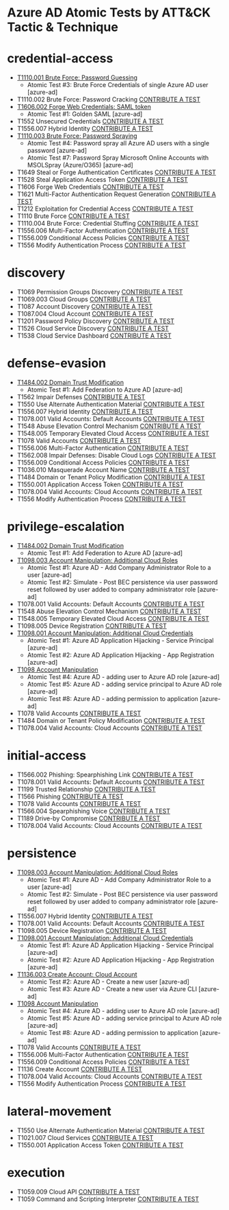 # Azure AD Atomic Tests by ATT&CK Tactic & Technique
# credential-access
- [T1110.001 Brute Force: Password Guessing](../../T1110.001/T1110.001.md)
  - Atomic Test #3: Brute Force Credentials of single Azure AD user [azure-ad]
- T1110.002 Brute Force: Password Cracking [CONTRIBUTE A TEST](https://rangegogs.cnd.ca.gov/Range/atomic-red-team/wiki/Contributing)
- [T1606.002 Forge Web Credentials: SAML token](../../T1606.002/T1606.002.md)
  - Atomic Test #1: Golden SAML [azure-ad]
- T1552 Unsecured Credentials [CONTRIBUTE A TEST](https://rangegogs.cnd.ca.gov/Range/atomic-red-team/wiki/Contributing)
- T1556.007 Hybrid Identity [CONTRIBUTE A TEST](https://rangegogs.cnd.ca.gov/Range/atomic-red-team/wiki/Contributing)
- [T1110.003 Brute Force: Password Spraying](../../T1110.003/T1110.003.md)
  - Atomic Test #4: Password spray all Azure AD users with a single password [azure-ad]
  - Atomic Test #7: Password Spray Microsoft Online Accounts with MSOLSpray (Azure/O365) [azure-ad]
- T1649 Steal or Forge Authentication Certificates [CONTRIBUTE A TEST](https://rangegogs.cnd.ca.gov/Range/atomic-red-team/wiki/Contributing)
- T1528 Steal Application Access Token [CONTRIBUTE A TEST](https://rangegogs.cnd.ca.gov/Range/atomic-red-team/wiki/Contributing)
- T1606 Forge Web Credentials [CONTRIBUTE A TEST](https://rangegogs.cnd.ca.gov/Range/atomic-red-team/wiki/Contributing)
- T1621 Multi-Factor Authentication Request Generation [CONTRIBUTE A TEST](https://rangegogs.cnd.ca.gov/Range/atomic-red-team/wiki/Contributing)
- T1212 Exploitation for Credential Access [CONTRIBUTE A TEST](https://rangegogs.cnd.ca.gov/Range/atomic-red-team/wiki/Contributing)
- T1110 Brute Force [CONTRIBUTE A TEST](https://rangegogs.cnd.ca.gov/Range/atomic-red-team/wiki/Contributing)
- T1110.004 Brute Force: Credential Stuffing [CONTRIBUTE A TEST](https://rangegogs.cnd.ca.gov/Range/atomic-red-team/wiki/Contributing)
- T1556.006 Multi-Factor Authentication [CONTRIBUTE A TEST](https://rangegogs.cnd.ca.gov/Range/atomic-red-team/wiki/Contributing)
- T1556.009 Conditional Access Policies [CONTRIBUTE A TEST](https://rangegogs.cnd.ca.gov/Range/atomic-red-team/wiki/Contributing)
- T1556 Modify Authentication Process [CONTRIBUTE A TEST](https://rangegogs.cnd.ca.gov/Range/atomic-red-team/wiki/Contributing)

# discovery
- T1069 Permission Groups Discovery [CONTRIBUTE A TEST](https://rangegogs.cnd.ca.gov/Range/atomic-red-team/wiki/Contributing)
- T1069.003 Cloud Groups [CONTRIBUTE A TEST](https://rangegogs.cnd.ca.gov/Range/atomic-red-team/wiki/Contributing)
- T1087 Account Discovery [CONTRIBUTE A TEST](https://rangegogs.cnd.ca.gov/Range/atomic-red-team/wiki/Contributing)
- T1087.004 Cloud Account [CONTRIBUTE A TEST](https://rangegogs.cnd.ca.gov/Range/atomic-red-team/wiki/Contributing)
- T1201 Password Policy Discovery [CONTRIBUTE A TEST](https://rangegogs.cnd.ca.gov/Range/atomic-red-team/wiki/Contributing)
- T1526 Cloud Service Discovery [CONTRIBUTE A TEST](https://rangegogs.cnd.ca.gov/Range/atomic-red-team/wiki/Contributing)
- T1538 Cloud Service Dashboard [CONTRIBUTE A TEST](https://rangegogs.cnd.ca.gov/Range/atomic-red-team/wiki/Contributing)

# defense-evasion
- [T1484.002 Domain Trust Modification](../../T1484.002/T1484.002.md)
  - Atomic Test #1: Add Federation to Azure AD [azure-ad]
- T1562 Impair Defenses [CONTRIBUTE A TEST](https://rangegogs.cnd.ca.gov/Range/atomic-red-team/wiki/Contributing)
- T1550 Use Alternate Authentication Material [CONTRIBUTE A TEST](https://rangegogs.cnd.ca.gov/Range/atomic-red-team/wiki/Contributing)
- T1556.007 Hybrid Identity [CONTRIBUTE A TEST](https://rangegogs.cnd.ca.gov/Range/atomic-red-team/wiki/Contributing)
- T1078.001 Valid Accounts: Default Accounts [CONTRIBUTE A TEST](https://rangegogs.cnd.ca.gov/Range/atomic-red-team/wiki/Contributing)
- T1548 Abuse Elevation Control Mechanism [CONTRIBUTE A TEST](https://rangegogs.cnd.ca.gov/Range/atomic-red-team/wiki/Contributing)
- T1548.005 Temporary Elevated Cloud Access [CONTRIBUTE A TEST](https://rangegogs.cnd.ca.gov/Range/atomic-red-team/wiki/Contributing)
- T1078 Valid Accounts [CONTRIBUTE A TEST](https://rangegogs.cnd.ca.gov/Range/atomic-red-team/wiki/Contributing)
- T1556.006 Multi-Factor Authentication [CONTRIBUTE A TEST](https://rangegogs.cnd.ca.gov/Range/atomic-red-team/wiki/Contributing)
- T1562.008 Impair Defenses: Disable Cloud Logs [CONTRIBUTE A TEST](https://rangegogs.cnd.ca.gov/Range/atomic-red-team/wiki/Contributing)
- T1556.009 Conditional Access Policies [CONTRIBUTE A TEST](https://rangegogs.cnd.ca.gov/Range/atomic-red-team/wiki/Contributing)
- T1036.010 Masquerade Account Name [CONTRIBUTE A TEST](https://rangegogs.cnd.ca.gov/Range/atomic-red-team/wiki/Contributing)
- T1484 Domain or Tenant Policy Modification [CONTRIBUTE A TEST](https://rangegogs.cnd.ca.gov/Range/atomic-red-team/wiki/Contributing)
- T1550.001 Application Access Token [CONTRIBUTE A TEST](https://rangegogs.cnd.ca.gov/Range/atomic-red-team/wiki/Contributing)
- T1078.004 Valid Accounts: Cloud Accounts [CONTRIBUTE A TEST](https://rangegogs.cnd.ca.gov/Range/atomic-red-team/wiki/Contributing)
- T1556 Modify Authentication Process [CONTRIBUTE A TEST](https://rangegogs.cnd.ca.gov/Range/atomic-red-team/wiki/Contributing)

# privilege-escalation
- [T1484.002 Domain Trust Modification](../../T1484.002/T1484.002.md)
  - Atomic Test #1: Add Federation to Azure AD [azure-ad]
- [T1098.003 Account Manipulation: Additional Cloud Roles](../../T1098.003/T1098.003.md)
  - Atomic Test #1: Azure AD - Add Company Administrator Role to a user [azure-ad]
  - Atomic Test #2: Simulate - Post BEC persistence via user password reset followed by user added to company administrator role [azure-ad]
- T1078.001 Valid Accounts: Default Accounts [CONTRIBUTE A TEST](https://rangegogs.cnd.ca.gov/Range/atomic-red-team/wiki/Contributing)
- T1548 Abuse Elevation Control Mechanism [CONTRIBUTE A TEST](https://rangegogs.cnd.ca.gov/Range/atomic-red-team/wiki/Contributing)
- T1548.005 Temporary Elevated Cloud Access [CONTRIBUTE A TEST](https://rangegogs.cnd.ca.gov/Range/atomic-red-team/wiki/Contributing)
- T1098.005 Device Registration [CONTRIBUTE A TEST](https://rangegogs.cnd.ca.gov/Range/atomic-red-team/wiki/Contributing)
- [T1098.001 Account Manipulation: Additional Cloud Credentials](../../T1098.001/T1098.001.md)
  - Atomic Test #1: Azure AD Application Hijacking - Service Principal [azure-ad]
  - Atomic Test #2: Azure AD Application Hijacking - App Registration [azure-ad]
- [T1098 Account Manipulation](../../T1098/T1098.md)
  - Atomic Test #4: Azure AD - adding user to Azure AD role [azure-ad]
  - Atomic Test #5: Azure AD - adding service principal to Azure AD role [azure-ad]
  - Atomic Test #8: Azure AD - adding permission to application [azure-ad]
- T1078 Valid Accounts [CONTRIBUTE A TEST](https://rangegogs.cnd.ca.gov/Range/atomic-red-team/wiki/Contributing)
- T1484 Domain or Tenant Policy Modification [CONTRIBUTE A TEST](https://rangegogs.cnd.ca.gov/Range/atomic-red-team/wiki/Contributing)
- T1078.004 Valid Accounts: Cloud Accounts [CONTRIBUTE A TEST](https://rangegogs.cnd.ca.gov/Range/atomic-red-team/wiki/Contributing)

# initial-access
- T1566.002 Phishing: Spearphishing Link [CONTRIBUTE A TEST](https://rangegogs.cnd.ca.gov/Range/atomic-red-team/wiki/Contributing)
- T1078.001 Valid Accounts: Default Accounts [CONTRIBUTE A TEST](https://rangegogs.cnd.ca.gov/Range/atomic-red-team/wiki/Contributing)
- T1199 Trusted Relationship [CONTRIBUTE A TEST](https://rangegogs.cnd.ca.gov/Range/atomic-red-team/wiki/Contributing)
- T1566 Phishing [CONTRIBUTE A TEST](https://rangegogs.cnd.ca.gov/Range/atomic-red-team/wiki/Contributing)
- T1078 Valid Accounts [CONTRIBUTE A TEST](https://rangegogs.cnd.ca.gov/Range/atomic-red-team/wiki/Contributing)
- T1566.004 Spearphishing Voice [CONTRIBUTE A TEST](https://rangegogs.cnd.ca.gov/Range/atomic-red-team/wiki/Contributing)
- T1189 Drive-by Compromise [CONTRIBUTE A TEST](https://rangegogs.cnd.ca.gov/Range/atomic-red-team/wiki/Contributing)
- T1078.004 Valid Accounts: Cloud Accounts [CONTRIBUTE A TEST](https://rangegogs.cnd.ca.gov/Range/atomic-red-team/wiki/Contributing)

# persistence
- [T1098.003 Account Manipulation: Additional Cloud Roles](../../T1098.003/T1098.003.md)
  - Atomic Test #1: Azure AD - Add Company Administrator Role to a user [azure-ad]
  - Atomic Test #2: Simulate - Post BEC persistence via user password reset followed by user added to company administrator role [azure-ad]
- T1556.007 Hybrid Identity [CONTRIBUTE A TEST](https://rangegogs.cnd.ca.gov/Range/atomic-red-team/wiki/Contributing)
- T1078.001 Valid Accounts: Default Accounts [CONTRIBUTE A TEST](https://rangegogs.cnd.ca.gov/Range/atomic-red-team/wiki/Contributing)
- T1098.005 Device Registration [CONTRIBUTE A TEST](https://rangegogs.cnd.ca.gov/Range/atomic-red-team/wiki/Contributing)
- [T1098.001 Account Manipulation: Additional Cloud Credentials](../../T1098.001/T1098.001.md)
  - Atomic Test #1: Azure AD Application Hijacking - Service Principal [azure-ad]
  - Atomic Test #2: Azure AD Application Hijacking - App Registration [azure-ad]
- [T1136.003 Create Account: Cloud Account](../../T1136.003/T1136.003.md)
  - Atomic Test #2: Azure AD - Create a new user [azure-ad]
  - Atomic Test #3: Azure AD - Create a new user via Azure CLI [azure-ad]
- [T1098 Account Manipulation](../../T1098/T1098.md)
  - Atomic Test #4: Azure AD - adding user to Azure AD role [azure-ad]
  - Atomic Test #5: Azure AD - adding service principal to Azure AD role [azure-ad]
  - Atomic Test #8: Azure AD - adding permission to application [azure-ad]
- T1078 Valid Accounts [CONTRIBUTE A TEST](https://rangegogs.cnd.ca.gov/Range/atomic-red-team/wiki/Contributing)
- T1556.006 Multi-Factor Authentication [CONTRIBUTE A TEST](https://rangegogs.cnd.ca.gov/Range/atomic-red-team/wiki/Contributing)
- T1556.009 Conditional Access Policies [CONTRIBUTE A TEST](https://rangegogs.cnd.ca.gov/Range/atomic-red-team/wiki/Contributing)
- T1136 Create Account [CONTRIBUTE A TEST](https://rangegogs.cnd.ca.gov/Range/atomic-red-team/wiki/Contributing)
- T1078.004 Valid Accounts: Cloud Accounts [CONTRIBUTE A TEST](https://rangegogs.cnd.ca.gov/Range/atomic-red-team/wiki/Contributing)
- T1556 Modify Authentication Process [CONTRIBUTE A TEST](https://rangegogs.cnd.ca.gov/Range/atomic-red-team/wiki/Contributing)

# lateral-movement
- T1550 Use Alternate Authentication Material [CONTRIBUTE A TEST](https://rangegogs.cnd.ca.gov/Range/atomic-red-team/wiki/Contributing)
- T1021.007 Cloud Services [CONTRIBUTE A TEST](https://rangegogs.cnd.ca.gov/Range/atomic-red-team/wiki/Contributing)
- T1550.001 Application Access Token [CONTRIBUTE A TEST](https://rangegogs.cnd.ca.gov/Range/atomic-red-team/wiki/Contributing)

# execution
- T1059.009 Cloud API [CONTRIBUTE A TEST](https://rangegogs.cnd.ca.gov/Range/atomic-red-team/wiki/Contributing)
- T1059 Command and Scripting Interpreter [CONTRIBUTE A TEST](https://rangegogs.cnd.ca.gov/Range/atomic-red-team/wiki/Contributing)

